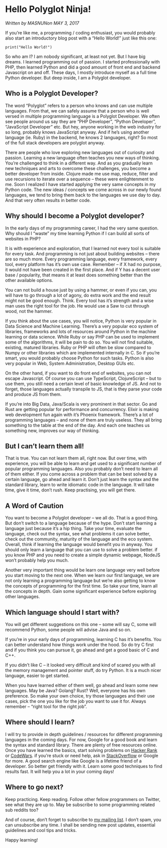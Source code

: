 # Hello Polyglot Ninja!

_Written by MASNUNon MAY 3, 2017_

If you’re like me, a programming / coding enthusiast, you would probably also start an introductory blog post with a “Hello World!” just like this one:

`print("Hello World!")`

So who am I? I am nobody significant, at least not yet. But I have big dreams. I learned programming out of passion. I started professionally with PHP, then learned Python and did a good amount of front end and backend Javascript on and off. These days, I mostly introduce myself as a full time Python developer. But deep inside, I am a Polyglot developer.

## Who is a Polyglot Developer?

The word “Polyglot” refers to a person who knows and can use multiple languages. From that, we can safely assume that a person who is well versed in multiple programming language is a Polyglot Developer. We often see people around us say they are “PHP Developer”, “Python Developer”, “JavaScript Developer” etc. But hey, anyone working in the web industry for so long, probably knows JavaScript anyway. And if he’s using another language (ie. Ruby) in the backend, he knows 2 languages, right? So most of the full stack developers are polyglot anyway.

There are  people who love exploring new languages out of curiosity and passion. Learning a new language often teaches you new ways of thinking. You’re challenged to think in a different way. And as you gradually learn new techniques and arts to overcome these challenges, you become a better developer from inside. Clojure made me use map, reduce, filter and use recursions to iterate over a sequence – these were enlightenment to me. Soon I realized I have started applying the very same concepts in my Python code. The new ideas / concepts we come across in our newly found languages, we tend to bring them back to the languages we use day to day. And that very often results in better code.

## Why should I become a Polyglot developer?

In the early days of my programming career, I had the very same question. Why should I “waste” my time learning Python if I can build all sorts of websites in PHP?

It is with experience and exploration, that I learned not every tool is suitable for every task. And programming is not just about building websites – there are so much more. Every programming language, every framework, every tool, every platform has it’s own use case. Remember – if X had no purpose, it would not have been created in the first place. And if Y has a decent user base / popularity, that means it at least does something better than the other available options.

You can not build a house just by using a hammer, or even if you can, you will have to go through a lot of agony, do extra work and the end result might not be good enough. Think. Every tool has it’s strength and a wise man uses the right tool for the job. He would use a Saw to cut through wood, not the hammer.

If you think about the use cases, you will notice, Python is very popular in Data Science and Machine Learning. There’s a very popular eco system of libraries, frameworks and lots of resources around Python in the machine learning or data science. While Ruby or say PHP can be used to implement some of the algorithms, it will be pain to do so. You will not find suitable, existing, matured libraries. Ruby or PHP will often be slow compared to Numpy or other libraries which are implemented internally in C. So if you’re smart, you would probably choose Python for such tasks. Python is also very popular in Web, System Administration, Desktop GUIs etc.

On the other hand, if you want to do front end of websites, you can not escape Javascript. Of course you can use TypeScript, ClojureScript – but to use them, you still need a certain level of basic knowledge of JS. And not to forget, those languages actually transpile to JS, that is they parse your code and produce JS from them.

If you’re into Big Data, Java/Scala is very prominent in that sector. Go and Rust are getting popular for performance and concurrency. Elixir is making web development fun again with it’s Phoenix framework. There’s a lot of programming languages – and none of them are truly useless. They all bring something to the table at the end of the day. And each one teaches us something new, improves our way of thinking.

## But I can’t learn them all!

That is true. You can not learn them all, right now. But over time, with experience, you will be able to learn and get used to a significant number of popular programming languages. Also you probably don’t need to learn all of them either. If you come across a problem that can be best solved by a certain language, go ahead and learn it. Don’t just learn the syntax and the standard library, learn to write idiomatic code in the language. It will take time, give it time, don’t rush. Keep practising, you will get there.

## A Word of Caution

You want to become a Polyglot developer – we all do. That is a good thing. But don’t switch to a language because of the hype. Don’t start learning a language just because it’s a hip thing. Take your time, evaluate the language, check out the syntax, see what problems it can solve better, check out the community, maturity of the language and the eco system. Overall, think if learning the language would benefit you in anyway. You should only learn a language that you can use to solve a problem better. if you know PHP and you need to create a simple dynamic webpage, NodeJS won’t probably help you much.

Another very important thing would be learn one language very well before you start moving to the next one. When we learn our first language, we are not only learning a programming language but we’re also getting to know the concepts of programming for the first time. So take your time, learn all the concepts in depth. Gain some significant experience before exploring other languages.

## Which language should I start with?

You will get different suggestions on this one – some will say C, some will recommend Python, some people will advise Java and so on.

If you’re in your early days of programming, learning C has it’s benefits. You can better understand how things work under the hood. So do try C first and if you think you can pursue it, go ahead and get a good basic of C and C++.

If you didn’t like C – it looked very difficult and kind of scared you with all the memory management and pointer stuff, do try Python. It is a much nicer language, easier to get started.

When you have learned either of them well, go ahead and learn some new languages. May be Java? Golang? Rust? Well, everyone has his own preference. So make your own choice, try those languages and their use cases, pick the one you like for the job you want to use it for. Always remember – “right tool for the right job”.

## Where should I learn?

I will try to provide in depth guidelines / resources for different programming languages in the coming days. For now, Google for a good book and learn the syntax and standard library. There are plenty of free resources online. Once you have learned the basics, start solving problems on [Hacker Rank](https://www.hackerrank.com/) or [CodeWars](http://codewars.com/). if you’re stuck or need help, ask in [StackOverflow](http://stackoverflow.com/) or Google for more. A good search engine like Google is a lifetime friend of a developer. So better get friendly with it. Learn some good techniques to find results fast. It will help you a lot in your coming days!

## Where to go next?

Keep practicing. Keep reading. Follow other fellow programmers on Twitter, see what they are up to. May be subscribe to some programming related sub reddits too?

And of course, don’t forget to subscribe to [my mailing list](http://eepurl.com/ciea85). I don’t spam, you can unsubscribe any time. I shall be sending new post updates, essential guidelines and cool tips and tricks.

Happy learning!
